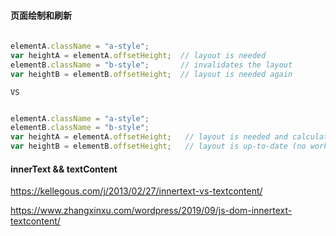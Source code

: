 
#### 页面绘制和刷新
```javascript
    
elementA.className = "a-style";
var heightA = elementA.offsetHeight;  // layout is needed
elementB.className = "b-style";       // invalidates the layout
var heightB = elementB.offsetHeight;  // layout is needed again
```

`VS`

```javascript

elementA.className = "a-style";
elementB.className = "b-style";
var heightA = elementA.offsetHeight;   // layout is needed and calculated
var heightB = elementB.offsetHeight;   // layout is up-to-date (no work)

```


#### innerText && textContent
https://kellegous.com/j/2013/02/27/innertext-vs-textcontent/

https://www.zhangxinxu.com/wordpress/2019/09/js-dom-innertext-textcontent/
